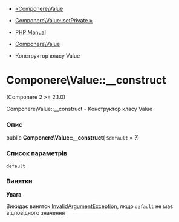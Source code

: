 - [«Componere\Value](class.componere-value.md)
- [Componere\Value::setPrivate »](componere-value.setprivate.md)

- [PHP Manual](index.md)
- [Componere\Value](class.componere-value.md)
- Конструктор класу Value

# Componere\Value::\_\_construct

(Componere 2 \>= 2.1.0)

Componere\Value::\_\_construct - Конструктор класу Value

### Опис

public **Componere\Value::\_\_construct**( `$default` = ?)

### Список параметрів

`default`

### Винятки

**Увага**

Викидає виняток
[InvalidArgumentException](class.invalidargumentexception.md), якщо
`default` не має відповідного значення
